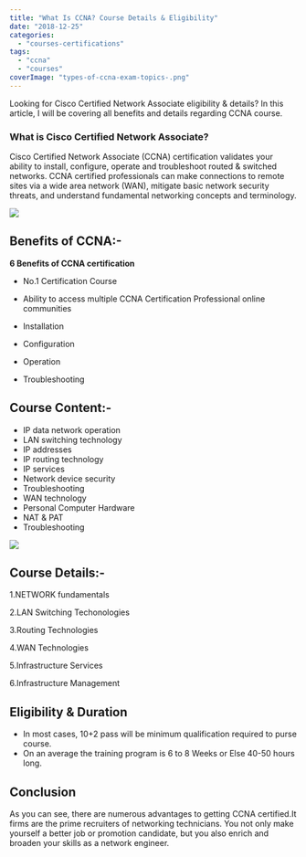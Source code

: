 ```yaml
---
title: "What Is CCNA? Course Details & Eligibility"
date: "2018-12-25"
categories: 
  - "courses-certifications"
tags: 
  - "ccna"
  - "courses"
coverImage: "types-of-ccna-exam-topics-.png"
---
```


Looking for Cisco Certified Network Associate eligibility & details? In this article, I will be covering all benefits and details regarding CCNA course.

### What is Cisco Certified Network Associate?

Cisco Certified Network Associate (CCNA) certification validates your ability to install, configure, operate and troubleshoot routed & switched networks. CCNA certified professionals can make connections to remote sites via a wide area network (WAN), mitigate basic network security threats, and understand fundamental networking concepts and terminology.

![](/posts/2018/12/images/ccna-routing-switching.jpg)

## Benefits of CCNA:-

**6 Benefits of CCNA certification**

- No.1 Certification Course
- Ability to access multiple CCNA Certification Professional online communities
- Installation
- Configuration  
    
- Operation
- Troubleshooting

## Course Content:-

- IP data network operation
- LAN switching technology
- IP addresses
- IP routing technology
- IP services
- Network device security
- Troubleshooting
- WAN technology
- Personal Computer Hardware
- NAT & PAT
- Troubleshooting

![](/posts/2018/12/images/types-of-ccna-exam-topics-.png)

## Course Details:-

1.NETWORK fundamentals

2.LAN Switching Techonologies

3.Routing Technologies

4.WAN Technologies

5.Infrastructure Services

6.Infrastructure Management

## Eligibility & Duration

- In most cases, 10+2 pass will be minimum qualification required to purse course.
- On an average the training program is 6 to 8 Weeks or Else 40-50 hours long.

## Conclusion

As you can see, there are numerous advantages to getting CCNA certified.It firms are the prime recruiters of networking technicians. You not only make yourself a better job or promotion candidate, but you also enrich and broaden your skills as a network engineer.
